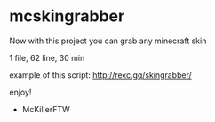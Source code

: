 # mcskingrabber
Now with this project you can grab any minecraft skin

1 file, 62 line, 30 min

example of this script: http://rexc.gq/skingrabber/

enjoy!

- McKillerFTW
